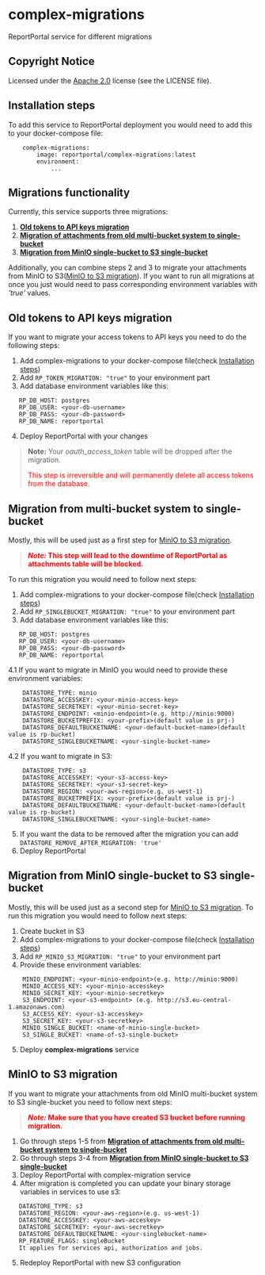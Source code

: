 # complex-migrations
ReportPortal service for different migrations

## Copyright Notice
Licensed under the [Apache 2.0](https://www.apache.org/licenses/LICENSE-2.0)
license (see the LICENSE file).

## Installation steps
To add this service to ReportPortal deployment you would need to
add this to your docker-compose file:
```
    complex-migrations:
        image: reportportal/complex-migrations:latest
        environment:
            ...
```

## Migrations functionality
Currently, this service supports three migrations:
1. [**Old tokens to API keys migration**](#old-tokens-to-api-keys-migration)
2. [**Migration of attachments from old multi-bucket system to single-bucket**](#migration-from-multi-bucket-system-to-single-bucket)
3. [**Migration from MinIO single-bucket to S3 single-bucket**](#migration-from-minio-single-bucket-to-s3-single-bucket)

Additionally, you can combine steps 2 and 3 to migrate your attachments from MinIO to S3([MinIO to S3 migration](#minio-to-s3-migration)).
If you want to run all migrations at once you just would need to pass corresponding environment variables with _'true'_ values.

## Old tokens to API keys migration
If you want to migrate your access tokens to API keys you need to do the following steps:
1. Add complex-migrations to your docker-compose file(check [Installation steps](#installation-steps))
2. Add `RP_TOKEN_MIGRATION: "true"` to your environment part
3. Add database environment variables like this:
```   
   RP_DB_HOST: postgres
   RP_DB_USER: <your-db-username>
   RP_DB_PASS: <your-db-password>
   RP_DB_NAME: reportportal
```
4. Deploy ReportPortal with your changes
> **Note:** Your _oauth_access_token_ table will be dropped after the migration.
>
> <div style="color:red">
> This step is irreversible and will permanently delete all access tokens from the database.
> </div>

## Migration from multi-bucket system to single-bucket
Mostly, this will be used just as a first step for [MinIO to S3 migration](#minio-to-s3-migration).
> <span style="color:red">**<em>Note:</em> This step will lead to the downtime of ReportPortal as attachments table will be blocked.</span>**

To run this migration you would need to follow next steps:
1. Add complex-migrations to your docker-compose file(check [Installation steps](#installation-steps))
2. Add `RP_SINGLEBUCKET_MIGRATION: "true"` to your environment part
3. Add database environment variables like this:
```   
   RP_DB_HOST: postgres
   RP_DB_USER: <your-db-username>
   RP_DB_PASS: <your-db-password>
   RP_DB_NAME: reportportal
```
4.1 If you want to migrate in MinIO you would need to provide these environment variables:
```   
    DATASTORE_TYPE: minio
    DATASTORE_ACCESSKEY: <your-minio-access-key>
    DATASTORE_SECRETKEY: <your-minio-secret-key>
    DATASTORE_ENDPOINT: <minio-endpoint>(e.g. http://minio:9000)
    DATASTORE_BUCKETPREFIX: <your-prefix>(default value is prj-)
    DATASTORE_DEFAULTBUCKETNAME: <your-default-bucket-name>(default value is rp-bucket)
    DATASTORE_SINGLEBUCKETNAME: <your-single-bucket-name>
```
4.2 If you want to migrate in S3:
```   
    DATASTORE_TYPE: s3
    DATASTORE_ACCESSKEY: <your-s3-access-key>
    DATASTORE_SECRETKEY: <your-s3-secret-key>
    DATASTORE_REGION: <your-aws-region>(e.g. us-west-1)
    DATASTORE_BUCKETPREFIX: <your-prefix>(default value is prj-)
    DATASTORE_DEFAULTBUCKETNAME: <your-default-bucket-name>(default value is rp-bucket)
    DATASTORE_SINGLEBUCKETNAME: <your-single-bucket-name>
```
5. If you want the data to be removed after the migration you can add `DATASTORE_REMOVE_AFTER_MIGRATION: 'true'`
6. Deploy ReportPortal

## Migration from MinIO single-bucket to S3 single-bucket
Mostly, this will be used just as a second step for [MinIO to S3 migration](#minio-to-s3-migration).
To run this migration you would need to follow next steps:
1. Create bucket in S3
2. Add complex-migrations to your docker-compose file(check [Installation steps](#installation-steps))
3. Add `RP_MINIO_S3_MIGRATION: "true"` to your environment part
4. Provide these environment variables:
```   
    MINIO_ENDPOINT: <your-minio-endpoint>(e.g. http://minio:9000)
    MINIO_ACCESS_KEY: <your-minio-accesskey>
    MINIO_SECRET_KEY: <your-minio-secretkey>
    S3_ENDPOINT: <your-s3-endpoint> (e.g. http://s3.eu-central-1.amazonaws.com)
    S3_ACCESS_KEY: <your-s3-accesskey>
    S3_SECRET_KEY: <your-s3-secretkey>
    MINIO_SINGLE_BUCKET: <name-of-minio-single-bucket>
    S3_SINGLE_BUCKET: <name-of-s3-single-bucket>
```
5. Deploy **complex-migrations** service

## MinIO to S3 migration
If you want to migrate your attachments from old MinIO multi-bucket system to S3 single-bucket you need to follow next steps:
> <span style="color:red">**<em>Note:</em> Make sure that you have created S3 bucket before running migration.</span>**

1. Go through steps 1-5 from [**Migration of attachments from old multi-bucket system to single-bucket**](#migration-from-multi-bucket-system-to-single-bucket)
2. Go through steps 3-4 from [**Migration from MinIO single-bucket to S3 single-bucket**](#migration-from-minio-single-bucket-to-s3-single-bucket)
3. Deploy ReportPortal with complex-migration service
4. After migration is completed you can update your binary storage variables in services to use s3:
```
   DATASTORE_TYPE: s3
   DATASTORE_REGION: <your-aws-region>(e.g. us-west-1)
   DATASTORE_ACCESSKEY: <your-aws-acceskey>
   DATASTORE_SECRETKEY: <your-aws-secretkey>
   DATASTORE_DEFAULTBUCKETNAME: <your-singlebucket-name>
   RP_FEATURE_FLAGS: singleBucket
   It applies for services api, authorization and jobs.
```
5. Redeploy ReportPortal with new S3 configuration

